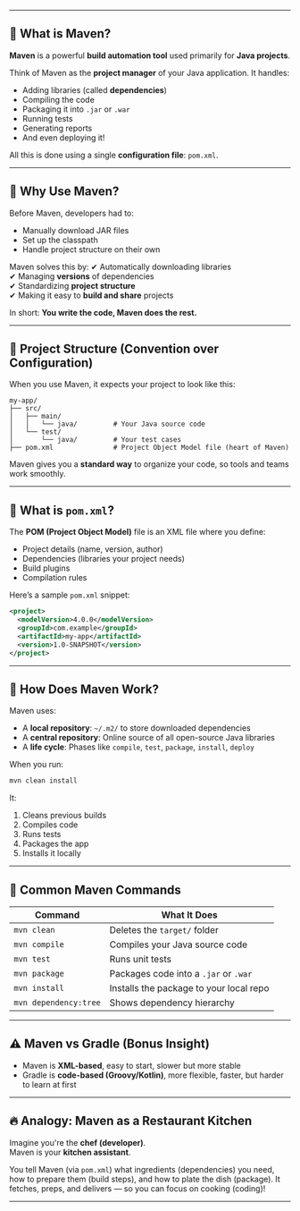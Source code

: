 
---
## 🧠 What is Maven?

**Maven** is a powerful **build automation tool** used primarily for **Java projects**.

Think of Maven as the **project manager** of your Java application. It handles:
- Adding libraries (called **dependencies**)
- Compiling the code
- Packaging it into `.jar` or `.war`
- Running tests
- Generating reports
- And even deploying it!

All this is done using a single **configuration file**: `pom.xml`.

---

## 🎯 Why Use Maven?

Before Maven, developers had to:
- Manually download JAR files
- Set up the classpath
- Handle project structure on their own

Maven solves this by:
✔ Automatically downloading libraries  
✔ Managing **versions** of dependencies  
✔ Standardizing **project structure**  
✔ Making it easy to **build and share** projects  

In short: **You write the code, Maven does the rest.**

---

## 📁 Project Structure (Convention over Configuration)

When you use Maven, it expects your project to look like this:

```
my-app/
├── src/
│   ├── main/
│   │   └── java/         # Your Java source code
│   └── test/
│       └── java/         # Your test cases
├── pom.xml               # Project Object Model file (heart of Maven)
```

Maven gives you a **standard way** to organize your code, so tools and teams work smoothly.

---

## 📄 What is `pom.xml`?

The **POM (Project Object Model)** file is an XML file where you define:
- Project details (name, version, author)
- Dependencies (libraries your project needs)
- Build plugins
- Compilation rules

Here’s a sample `pom.xml` snippet:
```xml
<project>
  <modelVersion>4.0.0</modelVersion>
  <groupId>com.example</groupId>
  <artifactId>my-app</artifactId>
  <version>1.0-SNAPSHOT</version>
</project>
```

---

## 🔧 How Does Maven Work?

Maven uses:
- A **local repository**: `~/.m2/` to store downloaded dependencies
- A **central repository**: Online source of all open-source Java libraries
- A **life cycle**: Phases like `compile`, `test`, `package`, `install`, `deploy`

When you run:
```bash
mvn clean install
```
It:
1. Cleans previous builds
2. Compiles code
3. Runs tests
4. Packages the app
5. Installs it locally

---

## 🔄 Common Maven Commands

| Command                 | What It Does                                |
|------------------------|---------------------------------------------|
| `mvn clean`            | Deletes the `target/` folder                |
| `mvn compile`          | Compiles your Java source code              |
| `mvn test`             | Runs unit tests                             |
| `mvn package`          | Packages code into a `.jar` or `.war`       |
| `mvn install`          | Installs the package to your local repo     |
| `mvn dependency:tree`  | Shows dependency hierarchy                  |

---

## ⚠️ Maven vs Gradle (Bonus Insight)
- Maven is **XML-based**, easy to start, slower but more stable
- Gradle is **code-based (Groovy/Kotlin)**, more flexible, faster, but harder to learn at first

---

## 🔥 Analogy: Maven as a Restaurant Kitchen

Imagine you're the **chef (developer)**.  
Maven is your **kitchen assistant**.

You tell Maven (via `pom.xml`) what ingredients (dependencies) you need, how to prepare them (build steps), and how to plate the dish (package). It fetches, preps, and delivers — so you can focus on cooking (coding)!

---


